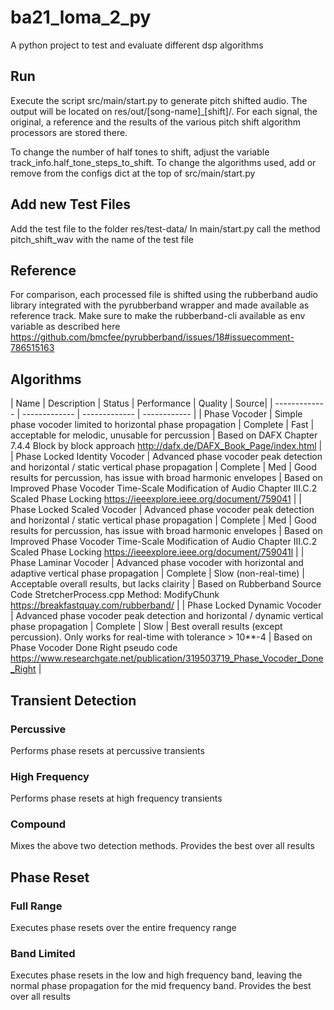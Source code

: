 # ba21_loma_2_py

A python project to test and evaluate different dsp algorithms

## Run

Execute the script src/main/start.py to generate pitch shifted audio. The output will be located on
res/out/[song-name]_[shift]/. For each signal, the original, a reference and the results of the various pitch shift
algorithm processors are stored there.

To change the number of half tones to shift, adjust the variable track_info.half_tone_steps_to_shift. To change the
algorithms used, add or remove from the configs dict at the top of src/main/start.py

## Add new Test Files

Add the test file to the folder res/test-data/ In main/start.py call the method pitch_shift_wav with the name of the
test file

## Reference

For comparison, each processed file is shifted using the rubberband audio library integrated with the pyrubberband
wrapper and made available as reference track. Make sure to make the rubberband-cli available as env variable as
described here https://github.com/bmcfee/pyrubberband/issues/18#issuecomment-786515163

## Algorithms

| Name | Description | Status | Performance | Quality | Source| | ------------- | ------------- | ------------- |
------------ | | Phase Vocoder | Simple phase vocoder limited to horizontal phase propagation | Complete | Fast |
acceptable for melodic, unusable for percussion | Based on DAFX Chapter 7.4.4 Block by block
approach http://dafx.de/DAFX_Book_Page/index.html | | Phase Locked Identity Vocoder | Advanced phase vocoder peak
detection and horizontal / static vertical phase propagation | Complete | Med | Good results for percussion, has issue
with broad harmonic envelopes | Based on Improved Phase Vocoder Time-Scale Modification of Audio Chapter III.C.2 Scaled
Phase Locking https://ieeexplore.ieee.org/document/759041 | | Phase Locked Scaled Vocoder | Advanced phase vocoder peak
detection and horizontal / static vertical phase propagation | Complete | Med | Good results for percussion, has issue
with broad harmonic envelopes | Based on Improved Phase Vocoder Time-Scale Modification of Audio Chapter III.C.2 Scaled
Phase Locking https://ieeexplore.ieee.org/document/759041l | | Phase Laminar Vocoder | Advanced phase vocoder with
horizontal and adaptive vertical phase propagation | Complete | Slow (non-real-time) | Acceptable overall results, but
lacks clairity | Based on Rubberband Source Code StretcherProcess.cpp Method:
ModifyChunk https://breakfastquay.com/rubberband/ | | Phase Locked Dynamic Vocoder | Advanced phase vocoder peak
detection and horizontal / dynamic vertical phase propagation | Complete | Slow | Best overall results (except
percussion). Only works for real-time with tolerance > 10**-4 | Based on Phase Vocoder Done Right pseudo
code https://www.researchgate.net/publication/319503719_Phase_Vocoder_Done_Right |

## Transient Detection

### Percussive

Performs phase resets at percussive transients

### High Frequency

Performs phase resets at high frequency transients

### Compound

Mixes the above two detection methods. Provides the best over all results

## Phase Reset

### Full Range

Executes phase resets over the entire frequency range

### Band Limited

Executes phase resets in the low and high frequency band, leaving the normal phase propagation for the mid frequency
band. Provides the best over all results